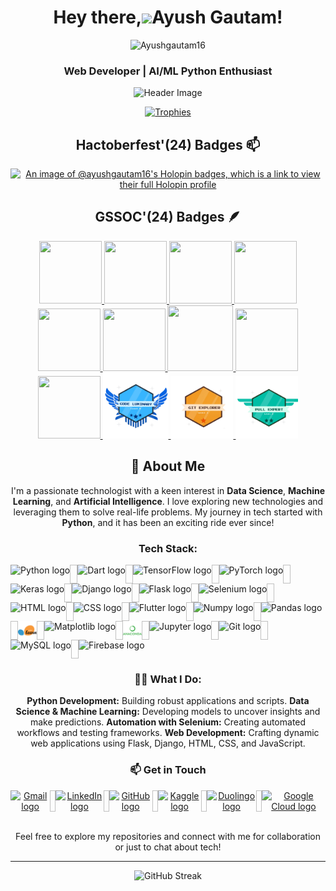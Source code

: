 <h1 align="center">Hey there,<img src="https://raw.githubusercontent.com/MartinHeinz/MartinHeinz/master/wave.gif" width="40px">Ayush Gautam!</h1>
<p align="center"> <img src="https://komarev.com/ghpvc/?username=Ayushgautam16&label=Profile%20views&color=0e75b6&style=flat" alt="Ayushgautam16" /> </p>

<h3 align="center"> Web Developer | AI/ML Python Enthusiast </h3>

<p align="center">
  <img src="https://raw.githubusercontent.com/halfrost/halfrost/master/icons/header_.png" alt="Header Image"/>
</p>


<div align="center">








<div align="center">
  <a href="https://github.com/Ayushgautam16">
    <img src="https://github-profile-trophy.vercel.app/?username=Ayushgautam16&theme=gruvbox&margin-w=15&margin-h=15" alt="Trophies" />
  </a>
</div>



## Hactoberfest'(24) Badges 📫
[![An image of @ayushgautam16's Holopin badges, which is a link to view their full Holopin profile](https://holopin.me/ayushgautam16)](https://holopin.io/@ayushgautam16)

## GSSOC'(24) Badges 🪶
<div style='display:flex; align-items:center; gap: 10px;' align='center'><a href="https://gssoc.girlscript.tech/leaderboard">
<img src="https://raw.githubusercontent.com/GSSoC24/Postman-Challenge/main/docs/assets/Postman%20White.png" width="100px" height="100px" />
  <img src="https://raw.githubusercontent.com/GSSoC24/Postman-Challenge/main/docs/assets/1.png" width="100px" height="100px" />
  <img src="https://raw.githubusercontent.com/GSSoC24/Postman-Challenge/main/docs/assets/2.png" width="100px" height="100px" />
  <img src="https://raw.githubusercontent.com/GSSoC24/Postman-Challenge/main/docs/assets/3.png" width="100px" height="100px" />
  <img src="https://raw.githubusercontent.com/GSSoC24/Postman-Challenge/main/docs/assets/4.png" width="100px" height="100px" />
  <img src="https://raw.githubusercontent.com/GSSoC24/Postman-Challenge/main/docs/assets/5.png" width="100px" height="100px" />
  <img src="https://raw.githubusercontent.com/GSSoC24/Postman-Challenge/main/docs/assets/6.png" width="105px" height="105px" />
  <img src="https://raw.githubusercontent.com/GSSoC24/Postman-Challenge/main/docs/assets/7.png" width="100px" height="100px" />
  <img src="https://raw.githubusercontent.com/GSSoC24/Postman-Challenge/main/docs/assets/8.png" width="100px" height="100px" />
  <img src="https://raw.githubusercontent.com/GSSoC24/Contributor/refs/heads/main/assets/Code%20Luminary.png" width="105px" height="105px" />
  <img src="https://raw.githubusercontent.com/GSSoC24/Contributor/refs/heads/main/assets/Git%20Explorer.png" width="100px" height="100px" />
  <img src="https://raw.githubusercontent.com/GSSoC24/Contributor/refs/heads/main/assets/Pull%20Expert.png" width="100px" height="100px" /></a>
</div>


## 🚀 About Me
I'm a passionate technologist with a keen interest in **Data Science**, **Machine Learning**, and **Artificial Intelligence**. I love exploring new technologies and leveraging them to solve real-life problems. My journey in tech started with **Python**, and it has been an exciting ride ever since!

### Tech Stack:
<div align="left" style="display: flex; flex-wrap: wrap;">
  <img src="https://skillicons.dev/icons?i=py" height="30" alt="Python logo" />
  <img width="12" />
  <img src="https://skillicons.dev/icons?i=dart" height="30" alt="Dart logo" />
  <img width="12" />
  <img src="https://skillicons.dev/icons?i=tensorflow" height="30" alt="TensorFlow logo" />
  <img width="12" />
  <img src="https://skillicons.dev/icons?i=pytorch" height="30" alt="PyTorch logo" />
  <img width="12" />
  <img src="https://upload.wikimedia.org/wikipedia/commons/a/ae/Keras_logo.svg" height="30" alt="Keras logo" />
  <img width="12" />
  <img src="https://skillicons.dev/icons?i=django" height="30" alt="Django logo" />
  <img width="12" />
  <img src="https://skillicons.dev/icons?i=flask" height="30" alt="Flask logo" />
  <img width="12" />
  <img src="https://skillicons.dev/icons?i=selenium" height="30" alt="Selenium logo" />
  <img width="12" />
  <img src="https://skillicons.dev/icons?i=html" height="30" alt="HTML logo" />
  <img width="12" />
  <img src="https://skillicons.dev/icons?i=css" height="30" alt="CSS logo" />
  <img width="12" />
  <img src="https://skillicons.dev/icons?i=flutter" height="30" alt="Flutter logo" />
  <img width="12" />
  <img src="https://cdn.jsdelivr.net/gh/devicons/devicon/icons/numpy/numpy-original.svg" height="30" alt="Numpy logo" />
  <img width="12" />
  <img src="https://cdn.jsdelivr.net/gh/devicons/devicon/icons/pandas/pandas-original.svg" height="30" alt="Pandas logo" />
  <img width="12" />
  <img src="https://github.com/devicons/devicon/blob/master/icons/scikitlearn/scikitlearn-original.svg" height="30" alt="Scikit-learn logo" />
  <img width="12" />
  <img src="https://cdn.jsdelivr.net/gh/devicons/devicon/icons/matplotlib/matplotlib-original.svg" height="30" alt="Matplotlib logo" />
  <img width="12" />
  <img src="https://github.com/devicons/devicon/blob/master/icons/anaconda/anaconda-original-wordmark.svg" height="30" alt="Conda logo" />
  <img width="12" />
  <img src="https://cdn.jsdelivr.net/gh/devicons/devicon/icons/jupyter/jupyter-original.svg" height="30" alt="Jupyter logo" />
  <img width="12" />
  <img src="https://skillicons.dev/icons?i=git" height="30" alt="Git logo" />
  <img width="12" />
  <img src="https://skillicons.dev/icons?i=mysql" height="30" alt="MySQL logo" />
  <img width="12" />
  <img src="https://skillicons.dev/icons?i=firebase" height="30" alt="Firebase logo" />
</div>


### 🧑‍💻 What I Do:
**Python Development:** Building robust applications and scripts.
**Data Science & Machine Learning:** Developing models to uncover insights and make predictions.
**Automation with Selenium:** Creating automated workflows and testing frameworks.
**Web Development:** Crafting dynamic web applications using Flask, Django, HTML, CSS, and JavaScript.





### 📫 Get in Touch
<div align="center" style="display: flex; justify-content: center; flex-wrap: nowrap;">
  <a href="mailto:ayushgautam2007.kg@gmail.com">
    <img src="https://skillicons.dev/icons?i=gmail" height="30" alt="Gmail logo" />
  </a>
  <img width="12" />
  <a href="https://www.linkedin.com/in/ayush-gautam-9baa14248/">
    <img src="https://skillicons.dev/icons?i=linkedin" height="30" alt="LinkedIn logo" />
  </a>
  <img width="12" />
  <a href="https://github.com/Ayushgautam16">
    <img src="https://skillicons.dev/icons?i=github" height="30" alt="GitHub logo" />
  </a>
  <img width="12" />
  <a href="https://www.kaggle.com/ayushgautam16">
    <img src="https://cdn.jsdelivr.net/gh/devicons/devicon/icons/kaggle/kaggle-original.svg" height="30" alt="Kaggle logo" />
  </a>
  <img width="12" />
  <a href="https://www.duolingo.com/profile/AyushGauta973401">
    <img src="https://img.icons8.com/color/48/000000/duolingo-logo.png" height="30" alt="Duolingo logo" />
  </a>
  <img width="12" />
  <a href="https://www.cloudskillsboost.google/public_profiles/b2f08db4-94f5-493e-a738-92937bdb3219">
    <img src="https://img.icons8.com/color/48/000000/google-cloud.png" height="30" alt="Google Cloud logo" />
  </a>
</div>



<br>

Feel free to explore my repositories and connect with me for collaboration or just to chat about tech!


---
<img src="https://github-readme-streak-stats.herokuapp.com/?user=Ayushgautam16&theme=tokyonight&hide_border=true" alt="GitHub Streak" />







